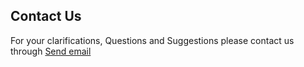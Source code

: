 ## Contact Us

For your clarifications, Questions and Suggestions please contact us through
<a href="mailto:keshann.18@cse.mrt.ac.lk">Send  email</a>

